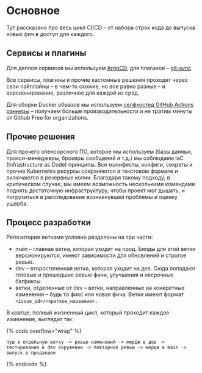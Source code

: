 # Основное

Тут рассказано про весь цикл CI/CD – от набора строк кода до выпуска новых фич в доступ для каждого.

## Сервисы и плагины

Для деплоя сервисов мы используем [ArgoCD](https://argo-cd.readthedocs.io/en/stable/), для плагинов – [git-sync](https://github.com/kubernetes/git-sync).&#x20;

Все сервисы, плагины и прочие кастомные решения проходят через свои пайплайны – в чем-то схожие, но все равно разные – и версионирование, различное для каждой из сред.&#x20;

Для сборки Docker образов мы используем [селфхостед GitHub Actions раннеры](https://docs.github.com/en/actions/hosting-your-own-runners/managing-self-hosted-runners/about-self-hosted-runners) – получаем больше производительности и не тратим минуты от Github Free for organizations.

## Прочие решения

Для прочего опенсорсного ПО, которое мы используем (базы данных, прокси-менеджеры, брокеры сообщений и т.д.) мы соблюдаем IaC (Infrastructure as Code) принципы. Все манифесты, конфиги, секреты и прочие Kubernetes ресурсы сохраняются в текстовом формате и включаются в резервные копии. Благодаря такому подходу, в критическом случае, мы имеем возможность несколькими командами поднять достаточную инфраструктуру, чтобы проект мог дышать, и  погрузиться в расследование возникнувшей проблемы и оценку ущерба.

## Процесс разработки

Репозитории ветками условно разделены на три части:

* main – главная ветка, которая уходит на прод. Билды для этой ветки версионируются, имеют зависимости для обновлений и строгое ревью.
* dev – второстепенная ветка, которая уходит на дев. Сюда попадают готовые и прошедшие ревью фичи, улучшения и несрочные багфиксы.&#x20;
* ветки, отделенные от dev – ветки, направленные на конкретные изменения – будь то фикс или новая фича. Ветки имеют формат `<issue_id>/<краткое_название>` .

В кратце, полный жизненный цикл, который проходит каждое изменение, выглядит так:

{% code overflow="wrap" %}
```
пуш в отдельную ветку -> ревью изменений -> мердж в дев -> тестирование в dev окружении -> повторное ревью -> мердж в main -> выпуск в продакшен
```
{% endcode %}



